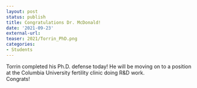 ```yaml
---
layout: post
status: publish
title: Congratulations Dr. McDonald!
date: '2021-09-23'
external-url:
teaser: 2021/Torrin_PhD.png
categories:
- Students
---
```


Torrin completed his Ph.D. defense today! He will be moving on to a position at the Columbia University fertility clinic doing R&D work. 
<br>
Congrats! 
